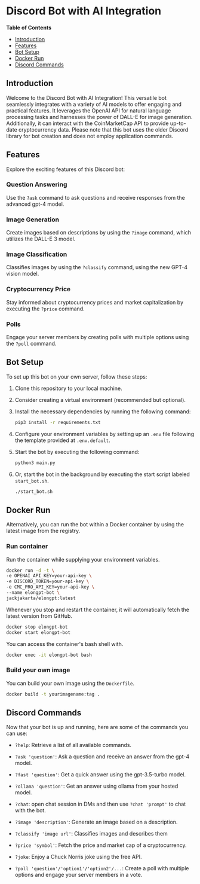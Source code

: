 # Discord Bot with AI Integration

**Table of Contents**
- [Introduction](#introduction)
- [Features](#features)
- [Bot Setup](#bot-setup)
- [Docker Run](#docker-run)
- [Discord Commands](#discord-commands)

## Introduction

Welcome to the Discord Bot with AI Integration! This versatile bot seamlessly integrates with a variety of AI models to offer engaging and practical features. It leverages the OpenAI API for natural language processing tasks and harnesses the power of DALL-E for image generation. Additionally, it can interact with the CoinMarketCap API to provide up-to-date cryptocurrency data. Please note that this bot uses the older Discord library for bot creation and does not employ application commands.

## Features

Explore the exciting features of this Discord bot:

### Question Answering

Use the `?ask` command to ask questions and receive responses from the advanced gpt-4 model.

### Image Generation

Create images based on descriptions by using the `?image` command, which utilizes the DALL-E 3 model.

### Image Classification

Classifies images by using the `?classify` command, using the new GPT-4 vision model.

### Cryptocurrency Price

Stay informed about cryptocurrency prices and market capitalization by executing the `?price` command.

### Polls

Engage your server members by creating polls with multiple options using the `?poll` command.

## Bot Setup

To set up this bot on your own server, follow these steps:

1. Clone this repository to your local machine.

2. Consider creating a virtual environment (recommended but optional).

3. Install the necessary dependencies by running the following command:

    ```bash
    pip3 install -r requirements.txt
    ```

4. Configure your environment variables by setting up an `.env` file following the template provided at `.env.default`.

5. Start the bot by executing the following command:

    ```bash
    python3 main.py
    ```

6. Or, start the bot in the background by executing the start script labeled `start_bot.sh`.

   ```bash
   ./start_bot.sh
   ```

## Docker Run

Alternatively, you can run the bot within a Docker container by using the latest image from the registry.

### Run container

Run the container while supplying your environment variables.

```bash
docker run -d -t \
-e OPENAI_API_KEY=your-api-key \
-e DISCORD_TOKEN=your-api-key \
-e CMC_PRO_API_KEY=your-api-key \
--name elongpt-bot \
jackjakarta/elongpt:latest
```

Whenever you stop and restart the container, it will automatically fetch the latest version from GitHub.

```bash
docker stop elongpt-bot
docker start elongpt-bot
```

You can access the container's bash shell with.

```bash
docker exec -it elongpt-bot bash
```

### Build your own image

You can build your own image using the `Dockerfile`.
```bash
docker build -t yourimagename:tag .
```

## Discord Commands

Now that your bot is up and running, here are some of the commands you can use:

- `?help`: Retrieve a list of all available commands.


- `?ask 'question'`: Ask a question and receive an answer from the gpt-4 model.


- `?fast 'question'`: Get a quick answer using the gpt-3.5-turbo model.


- `?ollama 'question'`: Get an answer using ollama from your hosted model.


- `?chat`: open chat session in DMs and then use `?chat 'prompt'` to chat with the bot.


- `?image 'description'`: Generate an image based on a description.


- `?classify 'image url'`: Classifies images and describes them


- `?price 'symbol'`: Fetch the price and market cap of a cryptocurrency.


- `?joke`: Enjoy a Chuck Norris joke using the free API.


- `?poll 'question'/'option1'/'option2'/...`: Create a poll with multiple options and engage your server members in a vote.

